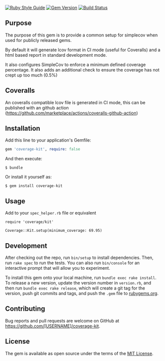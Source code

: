 [![Ruby Style Guide](https://img.shields.io/badge/code_style-standard-brightgreen.svg)](https://github.com/testdouble/standard)
[![Gem Version](https://badge.fury.io/rb/coverage-kit.svg)](http://badge.fury.io/rb/coverage-kit)
[![Build Status](https://github.com/sealink/coverage-kit/workflows/Build%20and%20Test/badge.svg?branch=master)](https://github.com/sealink/coverage-kit/actions)

## Purpose

The purpose of this gem is to provide a common setup for simplecov when used
for publicly released gems.

By default it will generate lcov format in CI mode (useful for Coveralls) and
a html based report in standard development mode.

It also configures SimpleCov to enforce a minimum defined coverage percentage.
It also adds an additional check to ensure the coverage has not crept up too much (0.5%)

## Coveralls

An coveralls compatible lcov file is generated in CI mode, this can be published
with an github action (https://github.com/marketplace/actions/coveralls-github-action)

## Installation

Add this line to your application's Gemfile:

```ruby
gem 'coverage-kit', require: false
```

And then execute:

    $ bundle

Or install it yourself as:

    $ gem install coverage-kit

## Usage

Add to your `spec_helper.rb` file or equivalent
```
require 'coverage/kit'

Coverage::Kit.setup(minimum_coverage: 69.95)
```

## Development

After checking out the repo, run `bin/setup` to install dependencies. Then, run `rake spec` to run the tests. You can also run `bin/console` for an interactive prompt that will allow you to experiment.

To install this gem onto your local machine, run `bundle exec rake install`. To release a new version, update the version number in `version.rb`, and then run `bundle exec rake release`, which will create a git tag for the version, push git commits and tags, and push the `.gem` file to [rubygems.org](https://rubygems.org).

## Contributing

Bug reports and pull requests are welcome on GitHub at https://github.com/[USERNAME]/coverage-kit.


## License

The gem is available as open source under the terms of the [MIT License](http://opensource.org/licenses/MIT).
